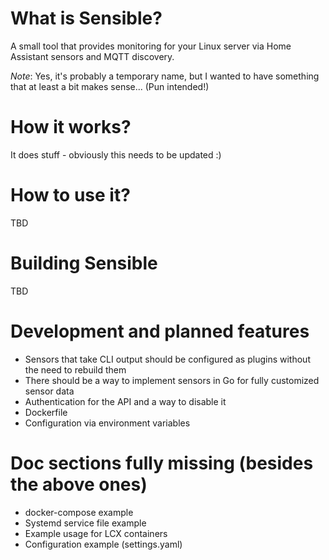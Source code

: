 # What is Sensible?
A small tool that provides monitoring for your Linux server via Home Assistant sensors and MQTT discovery.

*Note*: Yes, it's probably a temporary name, but I wanted to have something that at least a bit makes sense... (Pun intended!)

# How it works?

It does stuff - obviously this needs to be updated :)

# How to use it?

TBD

# Building Sensible

TBD

# Development and planned features

 * Sensors that take CLI output should be configured as plugins without the need to rebuild them
 * There should be a way to implement sensors in Go for fully customized sensor data
 * Authentication for the API and a way to disable it
 * Dockerfile 
 * Configuration via environment variables
 
# Doc sections fully missing (besides the above ones)

 * docker-compose example
 * Systemd service file example
 * Example usage for LCX containers
 * Configuration example (settings.yaml)